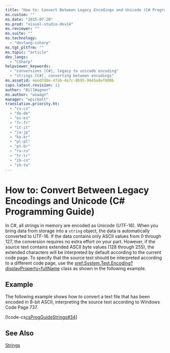 ```yaml
---
title: "How to: Convert Between Legacy Encodings and Unicode (C# Programming Guide)"
ms.custom: ""
ms.date: "2015-07-20"
ms.prod: "visual-studio-dev14"
ms.reviewer: ""
ms.suite: ""
ms.technology: 
  - "devlang-csharp"
ms.tgt_pltfrm: ""
ms.topic: "article"
dev_langs: 
  - "CSharp"
helpviewer_keywords: 
  - "conversions [C#], legacy to unicode encoding"
  - "strings [C#], converting between encodings"
ms.assetid: 4eed7d8e-47ab-4a7c-8b95-9645a0ef000b
caps.latest.revision: 11
author: "BillWagner"
ms.author: "wiwagn"
manager: "wpickett"
translation.priority.ht: 
  - "cs-cz"
  - "de-de"
  - "es-es"
  - "fr-fr"
  - "it-it"
  - "ja-jp"
  - "ko-kr"
  - "pl-pl"
  - "pt-br"
  - "ru-ru"
  - "tr-tr"
  - "zh-cn"
  - "zh-tw"
---
```

# How to: Convert Between Legacy Encodings and Unicode (C# Programming Guide)
In C#, all strings in memory are encoded as Unicode (UTF-16). When you bring data from storage into a `string` object, the data is automatically converted to UTF-16. If the data contains only ASCII values from 0 through 127, the conversion requires no extra effort on your part. However, if the source text contains extended ASCII byte values (128 through 255), the extended characters will be interpreted by default according to the current code page. To specify that the source text should be interpreted according to a different code page, use the <xref:System.Text.Encoding?displayProperty=fullName> class as shown in the following example.  
  
## Example  
 The following example shows how to convert a text file that has been encoded in 8-bit ASCII, interpreting the source text according to Windows Code Page 737.  
  
 [!code-cs[csProgGuideStrings#34](../../../csharp\programming-guide\strings/codesnippet/CSharp/how-to-convert-between-legacy-encodings-and-unicode_1.cs)]  
  
## See Also  
 [Strings](../../../csharp\programming-guide\strings/index.md)